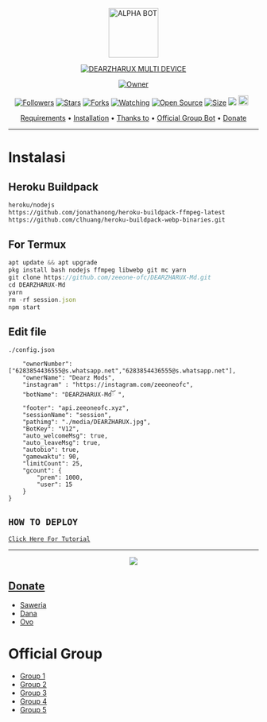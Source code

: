 <p align="center">
<img src="https://github.com/zeeone-ofc/DEARZHARUX-Md/blob/v1/media/DEARZHARUX.jpg" alt="ALPHA BOT" width="100"/>


</p>
<p align="center">
<a href="#"><img title="DEARZHARUX MULTI DEVICE" src="https://img.shields.io/badge/DEARZHARUX MULTI DEVICE-green?colorA=%23ff0000&colorB=%23017e40&style=for-the-badge"></a>
</p>
<p align="center">
<a href="https://github.com/zeeone-ofc/DEARZHARUX-Md"><img title="Owner" src="https://img.shields.io/badge/Recode-ZeeoneOfc-red.svg?style=for-the-badge&logo=github"></a>
</p>
<p align="center">
<a href="https://github.com/zeeone-ofc/followers"><img title="Followers" src="https://img.shields.io/github/followers/zeeone-ofc?color=red&style=flat-square"></a>
<a href="https://github.com/zeeone-ofc/DEARZHARUX-Md/stargazers/"><img title="Stars" src="https://img.shields.io/github/stars/zeeone-ofc/DEARZHARUX-Md?color=blue&style=flat-square"></a>
<a href="https://github.com/zeeone-ofc/DEARZHARUX-Md/network/members"><img title="Forks" src="https://img.shields.io/github/forks/zeeone-ofc/DEARZHARUX-Md?color=red&style=flat-square"></a>
<a href="https://github.com/zeeone-ofc/DEARZHARUX-Md/watchers"><img title="Watching" src="https://img.shields.io/github/watchers/zeeone-ofc/DEARZHARUX-Md?label=Watchers&color=blue&style=flat-square"></a>
<a href="https://github.com/zeeone-ofc/DEARZHARUX-Md"><img title="Open Source" src="https://badges.frapsoft.com/os/v2/open-source.svg?v=103"></a>
<a href="https://github.com/zeeone-ofc/DEARZHARUX-Md/"><img title="Size" src="https://img.shields.io/github/repo-size/zeeone-ofc/DEARZHARUX-Md?style=flat-square&color=green"></a>
<a href="https://hits.seeyoufarm.com"><img src="https://hits.seeyoufarm.com/api/count/incr/badge.svg?url=https%3A%2F%2Fgithub.com%2Fzeeone-ofc%2FDEARZHARUX-Md&count_bg=%2379C83D&title_bg=%23555555&icon=probot.svg&icon_color=%2300FF6D&title=hits&edge_flat=false"/></a>
<a href="https://github.com/zeeone-ofc/DEARZHARUX-Md/graphs/commit-activity"><img height="20" src="https://img.shields.io/badge/Maintained%3F-yes-green.svg"></a>&nbsp;&nbsp;
</p>

<p align="center">
  <a href="https://github.com/zeeone-ofc/DEARZHARUX-Md#requirements">Requirements</a> •
  <a href="https://github.com/zeeone-ofc/DEARZHARUX-Md#instalasi">Installation</a> •
  <a href="https://github.com/zeeone-ofc/DEARZHARUX-Md#thanks-to">Thanks to</a> •
  <a href="https://github.com/zeeone-ofc/DEARZHARUX-Md#Official-Group"> Official Group Bot</a> •
  <a href="https://github.com/zeeone-ofc/DEARZHARUX-Md#donate">Donate</a>
</p>
</div>


---

# Instalasi
## Heroku Buildpack
```bash
heroku/nodejs
https://github.com/jonathanong/heroku-buildpack-ffmpeg-latest
https://github.com/clhuang/heroku-buildpack-webp-binaries.git
```
## For Termux
```ts
apt update && apt upgrade
pkg install bash nodejs ffmpeg libwebp git mc yarn
git clone https://github.com/zeeone-ofc/DEARZHARUX-Md.git
cd DEARZHARUX-Md
yarn
rm -rf session.json
npm start
```

## Edit file
`./config.json`
```{
    "ownerNumber": ["6283854436555@s.whatsapp.net","6283854436555@s.whatsapp.net"],
    "ownerName": "Dearz Mods",
    "instagram" : "https://instagram.com/zeeoneofc",
    "botName": "DEARZHARUX-Mdོ ",
    "footer": "api.zeeoneofc.xyz",
    "sessionName": "session",
    "pathimg": "./media/DEARZHARUX.jpg",
    "BotKey": "V12",
    "auto_welcomeMsg": true,
    "auto_leaveMsg": true,    
    "autobio": true,
    "gamewaktu": 90,
    "limitCount": 25,
    "gcount": {
        "prem": 1000,
        "user": 15
    }
}
```

## ```HOW TO DEPLOY```

[`Click Here For Tutorial`](https://youtu.be/SdKHkld2NcI)<br>

----------

<p align="center">
  <a href="https://youtu.be/SdKHkld2NcI"><img src="https://a.top4top.io/p_2081imvxm1.jpg" />
</p>

## Donate
- [Saweria](https://saweria.co/zeeoneofc)
- [Dana](https://j.top4top.io/p_20532posd1.jpg)
- [Ovo](https://h.top4top.io/p_2053vk0uw1.jpg)

# Official Group
- [Group 1](https://chat.whatsapp.com/EU890BcXjyBDkNaUT5WmYV)
- [Group 2](https://chat.whatsapp.com/E8NExJwIbhBJYzssfqJNsE)
- [Group 3](https://chat.whatsapp.com/KCSqHTky1apG7ApePsfiPy)
- [Group 4](https://chat.whatsapp.com/KwmvHr7VMFj7r5ry9xmMsU)
- [Group 5](https://chat.whatsapp.com/ELa7GhU0sP4EvXcVimQYtz)

